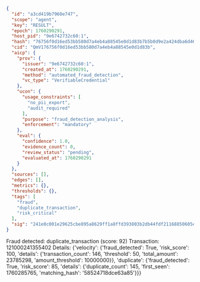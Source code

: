 ```json
{
  "id": "a3cd419b7960e747",
  "scope": "agent",
  "key": "RESULT",
  "epoch": 1760290291,
  "host_pid": "9e6742732c60:1",
  "hash": "76756f0d16ed53bb580d7a4eb4a88545e0d1d83b7b5b0d9e2a424dba6d4697a7",
  "cid": "QmV176756f0d16ed53bb580d7a4eb4a88545e0d1d83b",
  "aicp": {
    "prov": {
      "issuer": "9e6742732c60:1",
      "created_at": 1760290291,
      "method": "automated_fraud_detection",
      "vc_type": "VerifiableCredential"
    },
    "ucon": {
      "usage_constraints": [
        "no_pii_export",
        "audit_required"
      ],
      "purpose": "fraud_detection_analysis",
      "enforcement": "mandatory"
    },
    "eval": {
      "confidence": 1.0,
      "evidence_count": 0,
      "review_status": "pending",
      "evaluated_at": 1760290291
    }
  },
  "sources": [],
  "edges": [],
  "metrics": {},
  "thresholds": {},
  "tags": [
    "fraud",
    "duplicate_transaction",
    "risk_critical"
  ],
  "sig": "241e0c001e29625cbe895a8629ff1a8ffd393803b2db44fdf21168850605e02d"
}
```

Fraud detected: duplicate_transaction (score: 92)
Transaction: 121000241355402
Details: {'velocity': {'fraud_detected': True, 'risk_score': 100, 'details': {'transaction_count': 146, 'threshold': 50, 'total_amount': 23785298, 'amount_threshold': 10000000}}, 'duplicate': {'fraud_detected': True, 'risk_score': 85, 'details': {'duplicate_count': 145, 'first_seen': 1760285765, 'matching_hash': '58524718dce63a85'}}}